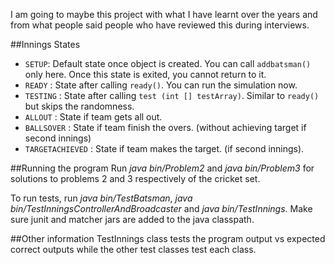 I am going to maybe this project with what I have learnt over the years and from what people said people who have reviewed this during interviews.

##Innings States
- `SETUP`: Default state once object is created. You can call `addbatsman()` only here. Once this state is exited, you cannot return to it.
- `READY` : State after calling `ready()`. You can run the simulation now.
- `TESTING` : State after calling `test (int [] testArray)`. Similar to `ready()` but skips the randomness. 
- `ALLOUT` : State if team gets all out.
- `BALLSOVER` : State if team finish the overs. (without achieving target if second innings)
- `TARGETACHIEVED` : State if team makes the target. (if second innings).

##Running the program
Run *java bin/Problem2* and *java bin/Problem3* for solutions to problems 2 and 3 respectively of the cricket set.

To run tests, run *java bin/TestBatsman*, *java bin/TestInningsControllerAndBroadcaster* and *java bin/TestInnings*. Make sure junit and matcher jars are added to the java classpath.

##Other information
TestInnings class tests the program output vs expected correct outputs while the other test classes test each class.
